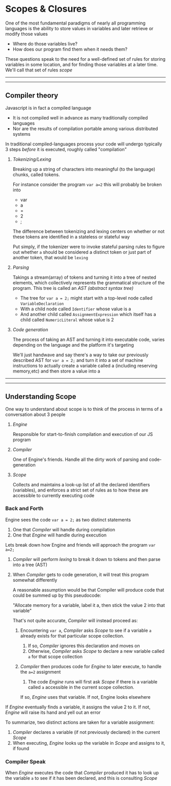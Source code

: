 # Scopes & Closures

One of the most fundamental paradigms of nearly all programming languages is the ability to store values in variables and later retrieve or modify those values

- Where do those variables live?
- How does our program find them when it needs them?

These questions speak to the need for a well-defined set of rules for storing variables in some location, and for finding those variables at a later time. We'll call that set of rules _scope_

________________________________________________________________________
________________________________________________________________________

## Compiler theory

Javascript is in fact a compiled language

- It is not compiled well in advance as many traditionally compiled languages
- Nor are the results of compilation portable among various distributed systems

In traditional compiled-languages process your code will undergo typically 3 steps _before_ it is executed, roughly called "compilation"

1. _Tokenizing/Lexing_

    Breaking up a string of characters into meaningful (to the language) chunks, called tokens.

    For instance consider the program `var a=2` this will probably be broken into

    - var
    - a
    - =
    - 2
    - ;

    The difference between tokenizing and lexing centers on whether or not these tokens are identified in a stateless or stateful way

    Put simply, if the tokenizer were to invoke stateful parsing rules to figure out whether `a` should be considered a distinct token or just part of another token, that would be `lexing`

2. _Parsing_

    Takings a stream(array) of tokens and turning it into a tree of nested elements, which collectively represents the grammatical structure of the program. This tree is called an _AST (abstract syntax tree)_

    - The tree for `var a = 2;` might start with a top-level node called `VariableDeclaration`
    - With a child node called `Identifier` whose value is a
    - And another child called `AssignmentExpression` which itself has a child called `NumericLiteral` whose value is 2

3. _Code generation_

    The process of taking an AST and turning it into executable code, varies depending on the language and the platform it's targeting

    We'll just handwave and say there's a way to take our previously described AST for `var a = 2;` and turn it into a set of machine instructions to actually create a variable called a (including reserving memory,etc) and then store a value into a

________________________________________________________________________
________________________________________________________________________

## Understanding Scope

One way to understand about scope is to think of the process in terms of a conversation about 3 people

1. _Engine_

    Responsible for start-to-finish compilation and execution of our JS program

2. _Compiler_

    One of Engine's friends. Handle all the dirty work of parsing and code-generation

3. _Scope_

    Collects and maintains a look-up list of all the declared identifiers (variables), and enforces a strict set of rules as to how these are accessible to currently executing code

### Back and Forth

Engine sees the code `var a = 2;` as two distinct statements

1. One that _Compiler_ will handle during compilation
2. One that _Engine_ will handle during execution

Lets break down how Engine and friends will approach the program `var a=2;`

1. _Compiler_ will perform _lexing_ to break it down to tokens and then parse into a tree (AST)

2. When _Compiler_ gets to code generation, it will treat this program somewhat differently

    A reasonable assumption would be that Compiler will produce code that could be summed up by this pseudocode:

    "Allocate memory for a variable, label it a, then stick the value 2 into that variable"

    That's not quite accurate, _Compiler_ will instead proceed as:

    1. Encountering `var a`, _Compiler_ asks _Scope_ to see if a variable `a` already exists for that particular scope collection.

        1. If so, _Compiler_ ignores this declaration and moves on
        2. Otherwise, _Compiler_ asks _Scope_ to declare a new variable called `a` for that scope collection

    2. _Compiler_ then produces code for _Engine_ to later execute, to handle the `a=2` assignment

        1. The code _Engine_ runs will first ask _Scope_ if there is a variable called `a` accessible in the current scope collection.

        If so, _Engine_ uses that variable. If not, Engine looks elsewhere

If _Engine_ eventually finds a variable, it assigns the value 2 to it. If not, _Engine_ will raise its hand and yell out an error

To summarize, two distinct actions are taken for a variable assignment:

1. _Compiler_ declares a variable (if not previously declared) in the current _Scope_
2. When executing, _Engine_ looks up the variable in _Scope_ and assigns to it, if found

### Compiler Speak

When _Engine_ executes the code that _Compiler_ produced it  has to look up the variable `a` to see if it has been declared, and this is consulting _Scope_
